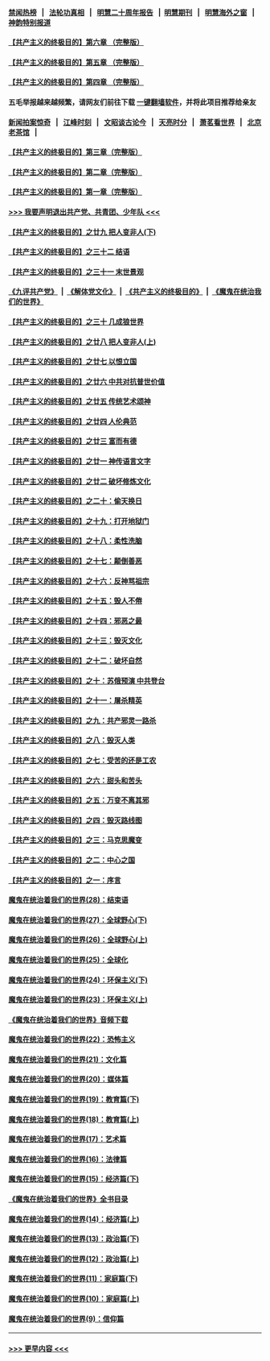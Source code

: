 #### [禁闻热榜](热点新闻.md?=0)  &nbsp;&nbsp;|&nbsp;&nbsp; [法轮功真相](https://github.com/gfw-breaker/truth/blob/master/README.md?=0) &nbsp;&nbsp;|&nbsp;&nbsp; [明慧二十周年报告](https://github.com/gfw-breaker/mh-reports/blob/master/README.md?=0) &nbsp;&nbsp;|&nbsp;&nbsp;[明慧期刊](https://github.com/gfw-breaker/mh-qikan) &nbsp;&nbsp;|&nbsp;&nbsp; [明慧海外之窗](https://github.com/gfw-breaker/mh-news/blob/master/README.md?=0) &nbsp;&nbsp;|&nbsp;&nbsp; [神韵特别报道](https://github.com/gfw-breaker/mh-news/blob/master/shenyun.md?=0)
#### [【共产主义的终极目的】第六章 （完整版）](../pages/nsc422/n11428913.md?t=02291232) 
#### [【共产主义的终极目的】第五章 （完整版）](../pages/nsc422/n11428912.md?t=02291232) 
#### [【共产主义的终极目的】第四章 （完整版）](../pages/nsc422/n11428907.md?t=02291232) 
#### 五毛举报越来越频繁，请网友们前往下载 [一键翻墙软件](https://github.com/gfw-breaker/ssr-accounts)，并将此项目推荐给亲友
#### [新闻拍案惊奇](https://github.com/gfw-breaker/banned-news/blob/master/pages/link4.md) &nbsp;&nbsp;|&nbsp;&nbsp; [江峰时刻](https://github.com/gfw-breaker/banned-news/blob/master/pages/link4.md) &nbsp;&nbsp;|&nbsp;&nbsp; [文昭谈古论今](https://github.com/gfw-breaker/banned-news/blob/master/pages/link4.md) &nbsp;&nbsp;|&nbsp;&nbsp; [天亮时分](https://github.com/gfw-breaker/banned-news/blob/master/pages/link4.md) &nbsp;&nbsp;|&nbsp;&nbsp; [萧茗看世界](https://github.com/gfw-breaker/banned-news/blob/master/pages/link4.md) &nbsp;&nbsp;|&nbsp;&nbsp; [北京老茶馆](https://github.com/gfw-breaker/banned-news/blob/master/pages/link4.md) &nbsp;&nbsp;|&nbsp;&nbsp; 
#### [【共产主义的终极目的】第三章（完整版）](../pages/nsc422/n11428848.md?t=02291232) 
#### [【共产主义的终极目的】第二章（完整版）](../pages/nsc422/n11428831.md?t=02291232) 
#### [【共产主义的终极目的】第一章（完整版）](../pages/nsc422/n11417651.md?t=02291232) 
#### [>>> 我要声明退出共产党、共青团、少年队 <<<](https://github.com/begood0513/goodnews/blob/master/quit/letter.md) 
#### [【共产主义的终极目的】之廿九 把人变非人(下)](../pages/nsc422/n11344140.md?t=02291232) 
#### [【共产主义的终极目的】之三十二 结语](../pages/nsc422/n11360535.md?t=02291232) 
#### [【共产主义的终极目的】之三十一 末世景观](../pages/nsc422/n11351129.md?t=02291232) 
#### [《九评共产党》](https://github.com/begood0513/9ping.md/blob/master/README.md) &nbsp;|&nbsp; [《解体党文化》](../../../../jtdwh.md/blob/master/README.md)  &nbsp;|&nbsp; [《共产主义的终极目的》](../../../../gczydzjmd.md/blob/master/README.md) &nbsp;|&nbsp; [《魔鬼在统治我们的世界》](../../../../mgztzwmdsj.md/blob/master/README.md) 
#### [【共产主义的终极目的】之三十 几成狼世界](../pages/nsc422/n11348280.md?t=02291232) 
#### [【共产主义的终极目的】之廿八 把人变非人(上)](../pages/nsc422/n11340492.md?t=02291232) 
#### [【共产主义的终极目的】之廿七 以恨立国](../pages/nsc422/n11336944.md?t=02291232) 
#### [【共产主义的终极目的】之廿六 中共对抗普世价值](../pages/nsc422/n11324785.md?t=02291232) 
#### [【共产主义的终极目的】之廿五 传统艺术颂神](../pages/nsc422/n11296396.md?t=02291232) 
#### [【共产主义的终极目的】之廿四 人伦典范](../pages/nsc422/n11296397.md?t=02291232) 
#### [【共产主义的终极目的】之廿三 富而有德](../pages/nsc422/n11283598.md?t=02291232) 
#### [【共产主义的终极目的】之廿一 神传语言文字](../pages/nsc422/n11263265.md?t=02291232) 
#### [【共产主义的终极目的】之廿二 破坏修炼文化](../pages/nsc422/n11245728.md?t=02291232) 
#### [【共产主义的终极目的】之二十：偷天换日](../pages/nsc422/n11238846.md?t=02291232) 
#### [【共产主义的终极目的】之十九：打开地狱门](../pages/nsc422/n11206376.md?t=02291232) 
#### [【共产主义的终极目的】之十八：柔性洗脑](../pages/nsc422/n11199994.md?t=02291232) 
#### [【共产主义的终极目的】之十七：颠倒善恶](../pages/nsc422/n11179782.md?t=02291232) 
#### [【共产主义的终极目的】之十六：反神骂祖宗](../pages/nsc422/n11166798.md?t=02291232) 
#### [【共产主义的终极目的】之十五：毁人不倦](../pages/nsc422/n11166792.md?t=02291232) 
#### [【共产主义的终极目的】之十四：邪恶之最](../pages/nsc422/n11150249.md?t=02291232) 
#### [【共产主义的终极目的】之十三：毁灭文化](../pages/nsc422/n11135227.md?t=02291232) 
#### [【共产主义的终极目的】之十二：破坏自然](../pages/nsc422/n11135214.md?t=02291232) 
#### [【共产主义的终极目的】之十：苏俄预演 中共登台](../pages/nsc422/n11118424.md?t=02291232) 
#### [【共产主义的终极目的】之十一：屠杀精英](../pages/nsc422/n11118442.md?t=02291232) 
#### [【共产主义的终极目的】之九：共产邪灵一路杀](../pages/nsc422/n11114139.md?t=02291232) 
#### [【共产主义的终极目的】之八：毁灭人类](../pages/nsc422/n11108503.md?t=02291232) 
#### [【共产主义的终极目的】之七：受苦的还是工农](../pages/nsc422/n11101809.md?t=02291232) 
#### [【共产主义的终极目的】之六：甜头和苦头](../pages/nsc422/n11096971.md?t=02291232) 
#### [【共产主义的终极目的】之五：万变不离其邪](../pages/nsc422/n11091285.md?t=02291232) 
#### [【共产主义的终极目的】之四：毁灭路线图](../pages/nsc422/n11086284.md?t=02291232) 
#### [【共产主义的终极目的】之三：马克思魔变](../pages/nsc422/n11061941.md?t=02291232) 
#### [【共产主义的终极目的】之二：中心之国](../pages/nsc422/n11047728.md?t=02291232) 
#### [【共产主义的终极目的】之一：序言](../pages/nsc422/n11086077.md?t=02291232) 
#### [魔鬼在统治着我们的世界(28)：结束语](../pages/nsc422/n10936246.md?t=02291232) 
#### [魔鬼在统治着我们的世界(27)：全球野心(下)](../pages/nsc422/n10928319.md?t=02291232) 
#### [魔鬼在统治着我们的世界(26)：全球野心(上)](../pages/nsc422/n10900318.md?t=02291232) 
#### [魔鬼在统治着我们的世界(25)：全球化](../pages/nsc422/n10788205.md?t=02291232) 
#### [魔鬼在统治着我们的世界(24)：环保主义(下)](../pages/nsc422/n10695307.md?t=02291232) 
#### [魔鬼在统治着我们的世界(23)：环保主义(上)](../pages/nsc422/n10688613.md?t=02291232) 
#### [《魔鬼在统治着我们的世界》音频下载](../pages/nsc422/n10635553.md?t=02291232) 
#### [魔鬼在统治着我们的世界(22)：恐怖主义](../pages/nsc422/n10614727.md?t=02291232) 
#### [魔鬼在统治着我们的世界(21)：文化篇](../pages/nsc422/n10597706.md?t=02291232) 
#### [魔鬼在统治着我们的世界(20)：媒体篇](../pages/nsc422/n10586579.md?t=02291232) 
#### [魔鬼在统治着我们的世界(19)：教育篇(下)](../pages/nsc422/n10564808.md?t=02291232) 
#### [魔鬼在统治着我们的世界(18)：教育篇(上)](../pages/nsc422/n10526970.md?t=02291232) 
#### [魔鬼在统治着我们的世界(17)：艺术篇](../pages/nsc422/n10499093.md?t=02291232) 
#### [魔鬼在统治着我们的世界(16)：法律篇](../pages/nsc422/n10485969.md?t=02291232) 
#### [魔鬼在统治着我们的世界(15)：经济篇(下)](../pages/nsc422/n10469975.md?t=02291232) 
#### [《魔鬼在统治着我们的世界》全书目录](../pages/nsc422/n10464261.md?t=02291232) 
#### [魔鬼在统治着我们的世界(14)：经济篇(上)](../pages/nsc422/n10457370.md?t=02291232) 
#### [魔鬼在统治着我们的世界(13)：政治篇(下)](../pages/nsc422/n10448270.md?t=02291232) 
#### [魔鬼在统治着我们的世界(12)：政治篇(上)](../pages/nsc422/n10444576.md?t=02291232) 
#### [魔鬼在统治着我们的世界(11)：家庭篇(下)](../pages/nsc422/n10440961.md?t=02291232) 
#### [魔鬼在统治着我们的世界(10)：家庭篇(上)](../pages/nsc422/n10435448.md?t=02291232) 
#### [魔鬼在统治着我们的世界(9)：信仰篇](../pages/nsc422/n10432159.md?t=02291232) 

----
#### [ >>> 更早内容 <<< ](../indexes/nsc422-earlier.md)
